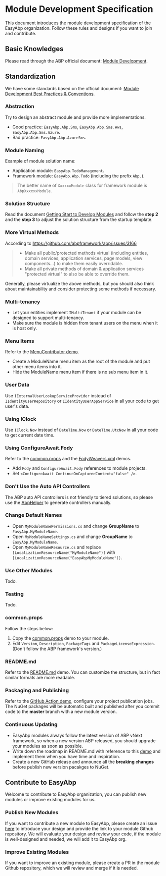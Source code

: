 # Module Development Specification

This document introduces the module development specification of the EasyAbp organization. Follow these rules and designs if you want to join and contribute.

## Basic Knowledges

Please read through the ABP official document: [Module Development](https://docs.abp.io/en/abp/latest/Module-Development-Basics).

## Standardization

We have some standards based on the official document: [Module Development Best Practices & Conventions](https://docs.abp.io/en/abp/latest/Best-Practices/Index).

### Abstraction

Try to design an abstract module and provide more implementations.
* Good practice: `EasyAbp.Abp.Sms`, `EasyAbp.Abp.Sms.Aws`, `EasyAbp.Abp.Sms.Azure`.
* Bad practice: `EasyAbp.Abp.AzureSms`.

### Module Naming

Example of module solution name:
* Application module: `EasyAbp.TodoManagement`.
* Framework module: `EasyAbp.Abp.Todo` (including the prefix `Abp.`).
> The better name of `XxxxxxModule` class for framework module is `AbpXxxxxxModule`.

### Solution Structure

Read the document [Getting Start to Develop Modules](https://github.com/EasyAbp/EasyAbpGuide/blob/master/Getting-Start-to-Develop-Modules.md) and follow the **step 2** and the **step 3** to adjust the solution structure from the startup template.

### More Virtual Methods

According to https://github.com/abpframework/abp/issues/3166

> * Make all public/protected methods virtual (including entities, domain services, application services, page models, view components...) to make them easily overridable.
> * Make all private methods of domain & application services "protected virtual" to also be able to override them.

Generally, please virtualize the above methods, but you should also think about maintainability and consider protecting some methods if necessary.

### Multi-tenancy

* Let your entities implement `IMultiTenant` if your module can be designed to support multi-tenancy.
* Make sure the module is hidden from tenant users on the menu when it is host only.

### Menu Items

Refer to the [MenuContributor demo](https://github.com/EasyAbp/GiftCardManagement/blob/master/src/EasyAbp.GiftCardManagement.Web/GiftCardManagementMenuContributor.cs).

* Create a ModuleName menu item as the root of the module and put other menu items into it.
* Hide the ModuleName menu item if there is no sub menu item in it.

### User Data

Use `IExternalUserLookupServiceProvider` instead of `IIdentityUserRepository` or `IIdentityUserAppService` in all your code to get user's data.

### Using IClock

Use `IClock.Now` instead of `DateTime.Now` or `DateTime.UtcNow` in all your code to get current date time.

### Using ConfigureAwait.Fody

Refer to the [common.props](https://github.com/EasyAbp/PrivateMessaging/blob/master/common.props) and the [FodyWeavers.xml](https://github.com/EasyAbp/PrivateMessaging/blob/master/src/EasyAbp.PrivateMessaging.Domain/FodyWeavers.xml) demos.

* Add `Fody` and `ConfigureAwait.Fody` references to module projects.
* Set `<ConfigureAwait ContinueOnCapturedContext="false" />`.

### Don't Use the Auto API Controllers

The ABP auto API controllers is not friendly to tiered solutions, so please use the [AbpHelper](https://github.com/EasyAbp/AbpHelper.GUI/blob/master/doc/Code-Generator/Controller-Generator/Usage.md) to generate controllers manually.

### Change Default Names

* Open `MyModuleNamePermissions.cs` and change **GroupName** to `EasyAbp.MyModuleName`.
* Open `MyModuleNameSettings.cs` and change **GroupName** to `EasyAbp.MyModuleName`.
* Open `MyModuleNameResource.cs` and replace `[LocalizationResourceName("MyModuleName")]` with `[LocalizationResourceName("EasyAbpMyModuleName")]`.

### Use Other Modules

Todo.

### Testing

Todo.

### common.props

Follow the steps below:
1. Copy the [common.props](https://github.com/EasyAbp/PrivateMessaging/blob/master/common.props) demo to your module.
1. Edit `Version`, `Description`, `PackageTags` and `PackageLicenseExpression`. (Don't follow the ABP framework's version.)

### README.md

Refer to the [README.md](https://github.com/EasyAbp/SharedResources/blob/master/README.md) demo. You can customize the structure, but in fact similar formats are more readable.

### Packaging and Publishing

Refer to the [GitHub Action demo](https://github.com/EasyAbp/PrivateMessaging/tree/master/.github/workflows/publish.yml), configure your project publication jobs. The NuGet packages will be automatic built and published after you commit code to the **master** branch with a new module version.

### Continuous Updating

* EasyAbp modules always follow the latest version of ABP vNext framework, so when a new version ABP released, you should upgrade your modules as soon as possible.
* Write down the roadmap in README.md with reference to this [demo](https://github.com/EasyAbp/SharedResources/blob/master/README.md#roadmap) and implement them when you have time and inspiration.
* Create a new GitHub release and announce all the **breaking changes** before publish new version pacakges to NuGet.

## Contribute to EasyAbp

Welcome to contribute to EasyAbp organization, you can publish new modules or improve existing modules for us.

### Publish New Modules

If you want to contribute a new module to EasyAbp, please create an issue [here](https://github.com/EasyAbp/EasyAbpGuide/issues) to introduce your design and provide the link to your module Github repository. We will evaluate your design and review your code, if the module is well-designed and needed, we will add it to EasyAbp org.

### Improve Existing Modules

If you want to improve an existing module, please create a PR in the module Github repository, which we will review and merge if it is needed.

